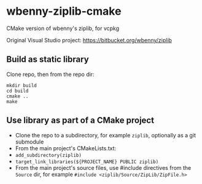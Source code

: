 # wbenny-ziplib-cmake

CMake version of wbenny's ziplib, for vcpkg

Original Visual Studio project: <https://bitbucket.org/wbenny/ziplib>

## Build as static library

Clone repo, then from the repo dir:

```
mkdir build
cd build
cmake ..
make
```

## Use library as part of a CMake project

* Clone the repo to a subdirectory, for example `ziplib`, optionally as a git submodule
* From the main project's CMakeLists.txt:
* `add_subdirectory(ziplib)`
* `target_link_libraries(${PROJECT_NAME} PUBLIC ziplib)`
* From the main project's source files, use #include directives from the `Source` dir, for example `#include <ziplib/Source/ZipLib/ZipFile.h>`